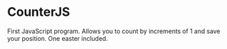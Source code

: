 # CounterJS

First JavaScript program. Allows you to count by increments of 1 and save your position. One easter included.
